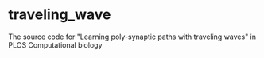 # traveling_wave
The source code for "Learning poly-synaptic paths with traveling waves" in PLOS Computational biology


